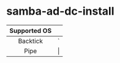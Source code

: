 # samba-ad-dc-install

| Supported OS     |  |
| :---:      | :---:       |
| Backtick | `         |
| Pipe     | \|        |
